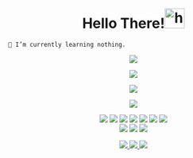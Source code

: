 <h1 align="center">Hello There!<img src="https://user-images.githubusercontent.com/1303154/88677602-1635ba80-d120-11ea-84d8-d263ba5fc3c0.gif" width="40px" alt="hi"><br></h1>

<p align="center">

    🌱 I’m currently learning nothing.
</p>






<p align="center">
  <a href="https://github.com/kiki-af"><img src="https://github-readme-stats.vercel.app/api?username=kiki-af&bg_color=30,e96443,904e95&title_color=fff&text_color=fff&icon_color=fff&hide_border=true&show_icons=true" /></a>
</p>

<p align="center">
  <a href="https://github.com/kiki-af"><img src="https://github-readme-stats.vercel.app/api/top-langs?username=kiki-af&bg_color=30,e96443,904e95&title_color=fff&text_color=fff&hide_border=true&show_icons=true&layout=compact" /></a>
</p>


<p align="center">
  <a href="https://github.com/kiki-af/github-profile-trophy"><img src="https://github-profile-trophy.vercel.app/?username=kiki-af&theme=onedark" /></a>
</p>

<p align="center">
   <img src="https://github-readme-streak-stats.herokuapp.com/?user=kiki-af" />
</p>
<p align="center">
 <img src="https://img.shields.io/badge/-PHP-black?style=flat-square&logo=PHP" />
  <img src="https://img.shields.io/badge/-JavaScript-black?style=flat-square&logo=javascript" />
  <img src="https://img.shields.io/badge/-Node.js-black?style=flat-square&logo=Node.js" />
  <img src="https://img.shields.io/badge/-HTML5-black?style=flat-square&logo=html5&logoColor=e34f26" />
  <img src="https://img.shields.io/badge/-CSS3-black?style=flat-square&logo=css3&logoColor=1572b6" />
  <img src="https://img.shields.io/badge/-Git-black?style=flat-square&logo=git" />
  <img src="https://img.shields.io/badge/-GitHub-black?style=flat-square&logo=github" /> <br>
  <img src="https://img.shields.io/badge/-Python-black?style=flat-square&logo=python" />
  <img src="https://img.shields.io/badge/-React-black?style=flat-square&logo=react" />
  
  <img src="https://img.shields.io/badge/-VS_Code-black?style=flat-square&logo=visual-studio-code" />
  
</p>

<p align="center">
  
  <a href="mailto:kikiaf193@gmail.com">
  <img src="https://img.shields.io/badge/Gmail-kikiaf193@gmail.com-30302f?style=for-the-badge&logo=gmail" />
  </a>
  <a href="https://instagram.com/_kiki.af">
  <img src="https://img.shields.io/badge/Instagram-@_kiki.af-30302f?logo=instagram&style=for-the-badge" />
  </a>
  <a href="https://www.facebook.com/severn.gov" target="_blank">
  <img src="https://img.shields.io/badge/Facebook-Kiki_AF-30302f?style=for-the-badge&logo=facebook" /></a>
</p>
